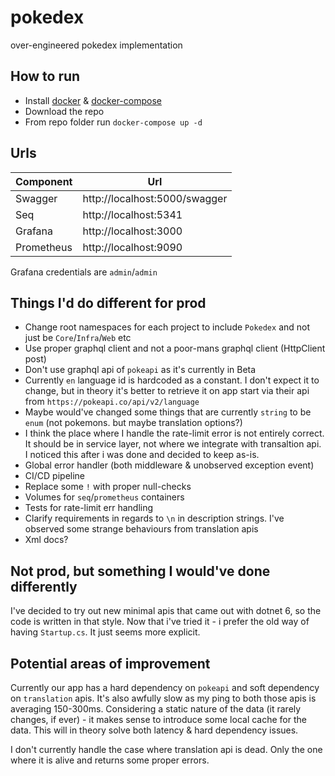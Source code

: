 # pokedex
over-engineered pokedex implementation

## How to run
* Install [docker](https://docs.docker.com/get-docker/) & [docker-compose](https://docs.docker.com/compose/install/)
* Download the repo
* From repo folder run `docker-compose up -d`

## Urls
| Component   | Url                           |
| ----------- | ----------------------------- |
| Swagger     | http://localhost:5000/swagger |
| Seq         | http://localhost:5341         |
| Grafana     | http://localhost:3000         |
| Prometheus  | http://localhost:9090         |

Grafana credentials are `admin`/`admin`
## Things I'd do different for prod
* Change root namespaces for each project to include `Pokedex` and not just be `Core`/`Infra`/`Web` etc
* Use proper graphql client and not a poor-mans graphql client (HttpClient post)
* Don't use graphql api of `pokeapi` as it's currently in Beta
* Currently `en` language id is hardcoded as a constant. I don't expect it to change, but in theory it's better to retrieve it on app start via their api from `https://pokeapi.co/api/v2/language`
* Maybe would've changed some things that are currently `string` to be `enum` (not pokemons. but maybe translation options?)
* I think the place where I handle the rate-limit error is not entirely correct. It should be in service layer, not where we integrate with transaltion api. I noticed this after i was done and decided to keep as-is. 
* Global error handler (both middleware & unobserved exception event)
* CI/CD pipeline
* Replace some `!` with proper null-checks
* Volumes for `seq`/`prometheus` containers
* Tests for rate-limit err handling
* Clarify requirements in regards to `\n` in description strings. I've observed some strange behaviours from translation apis
* Xml docs?


## Not prod, but something I would've done differently
I've decided to try out new minimal apis that came out with dotnet 6, so the code is written in that style.
Now that i've tried it - i prefer the old way of having `Startup.cs`. It just seems more explicit.

## Potential areas of improvement
Currently our app has a hard dependency on `pokeapi` and soft dependency on `translation` apis.
It's also awfully slow as my ping to both those apis is averaging 150-300ms.
Considering a static nature of the data (it rarely changes, if ever) - it makes sense to introduce some local cache for the data. This will in theory solve both latency & hard dependency issues.

I don't currently handle the case where translation api is dead. Only the one where it is alive and returns some proper errors.